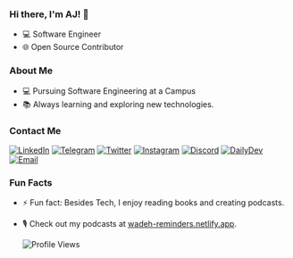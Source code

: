 ### Hi there, I'm AJ! 👋

- 💻 Software Engineer
- 🌐 Open Source Contributor

### About Me

- 💻 Pursuing Software Engineering at a Campus
- 📚 Always learning and exploring new technologies.

### Contact Me

[![LinkedIn](https://img.shields.io/badge/LinkedIn-0077B5?style=for-the-badge&logo=linkedin&logoColor=white)](https://www.linkedin.com/in/The_Wadeh)
[![Telegram](https://img.shields.io/badge/Telegram-2CA5E0?style=for-the-badge&logo=telegram&logoColor=white)](https://t.me/The_Wadeh)
[![Twitter](https://img.shields.io/badge/Twitter-1DA1F2?style=for-the-badge&logo=twitter&logoColor=white)](https://twitter.com/The_Wadeh)
[![Instagram](https://img.shields.io/badge/Instagram-E4405F?style=for-the-badge&logo=instagram&logoColor=white)](https://www.instagram.com/The_Wadeh)
[![Discord](https://img.shields.io/badge/Discord-7289DA?style=for-the-badge&logo=discord&logoColor=white)](https://discord.com/users/The_Wadeh)
[![DailyDev](https://img.shields.io/badge/DailyDev-1C1E21?style=for-the-badge&logo=dev.to&logoColor=white)](https://daily.dev/The_Wadeh)
[![Email](https://img.shields.io/badge/Email-D14836?style=for-the-badge&logo=gmail&logoColor=white)](mailto:your-email@example.com)
  
### Fun Facts

- ⚡ Fun fact: Besides Tech, I enjoy reading books and creating podcasts.
- 🎙️ Check out my podcasts at [wadeh-reminders.netlify.app](https://wadeh-reminders.netlify.app).


  ![Profile Views](https://komarev.com/ghpvc/?username=yourusername&color=blue)


<!---
TheWadeh/TheWadeh is a ✨ special ✨ repository because its `README.md` (this file) appears on your GitHub profile.
You can click the Preview link to take a look at your changes.
--->
